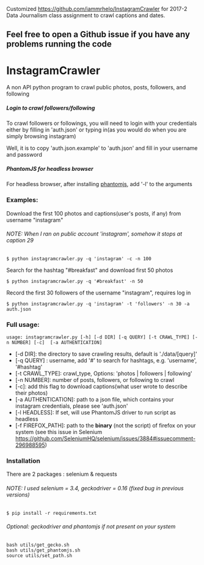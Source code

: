 Customized https://github.com/iammrhelo/InstagramCrawler for 2017-2 Data Journalism class assignment to crawl captions and dates.


Feel free to open a Github issue if you have any problems running the code
---
# InstagramCrawler
A non API python program to crawl public photos, posts, followers, and following

##### Login to crawl followers/following
To crawl followers or followings, you will need to login with your credentials either by filling in 'auth.json' or typing in(as you would do when you are simply browsing instagram)

Well, it is to copy 'auth.json.example' to 'auth.json' and fill in your username and password

##### PhantomJS for headless browser
For headless browser, after installing [phantomjs](http://phantomjs.org/), add '-l' to the arguments

### Examples:
Download the first 100 photos and captions(user's posts, if any) from username "instagram"

###### NOTE: When I ran on public account 'instagram', somehow it stops at caption 29
```
$ python instagramcrawler.py -q 'instagram' -c -n 100
```
Search for the hashtag "#breakfast" and download first 50 photos
```
$ python instagramcrawler.py -q '#breakfast' -n 50
```
Record the first 30 followers of the username "instagram", requires log in
```
$ python instagramcrawler.py -q 'instagram' -t 'followers' -n 30 -a auth.json
```

### Full usage:
```
usage: instagramcrawler.py [-h] [-d DIR] [-q QUERY] [-t CRAWL_TYPE] [-n NUMBER] [-c]  [-a AUTHENTICATION]
```
  - [-d DIR]: the directory to save crawling results, default is './data/[query]'
  - [-q QUERY] : username, add '#' to search for hashtags, e.g. 'username', '#hashtag'
  - [-t CRAWL_TYPE]: crawl_type, Options: 'photos | followers | following'
  - [-n NUMBER]: number of posts, followers, or following to crawl
  - [-c]: add this flag to download captions(what user wrote to describe their photos)
  - [-a AUTHENTICATION]: path to a json file, which contains your instagram credentials, please see 'auth.json'
  - [-l HEADLESS]: If set, will use PhantomJS driver to run script as headless
  - [-f FIREFOX_PATH]: path to the **binary** (not the script) of firefox on your system (see this issue in Selenium https://github.com/SeleniumHQ/selenium/issues/3884#issuecomment-296988595)


### Installation
There are 2 packages : selenium & requests

###### NOTE: I used selenium = 3.4, geckodriver = 0.16 (fixed bug in previous versions)
```
$ pip install -r requirements.txt
```

###### Optional: geckodriver and phantomjs if not present on your system
```
bash utils/get_gecko.sh
bash utils/get_phantomjs.sh
source utils/set_path.sh
```

